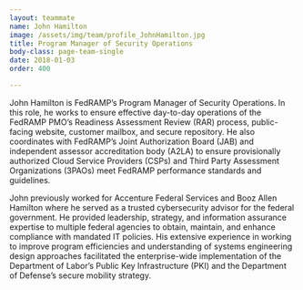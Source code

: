 ```yaml
---
layout: teammate
name: John Hamilton
image: /assets/img/team/profile_JohnHamilton.jpg
title: Program Manager of Security Operations
body-class: page-team-single
date: 2018-01-03
order: 400

---
```


John Hamilton is FedRAMP’s Program Manager of Security Operations. In this role, he works to ensure effective day-to-day operations of the FedRAMP PMO’s Readiness Assessment Review (RAR) process, public-facing website, customer mailbox, and secure repository. He also coordinates with FedRAMP’s Joint Authorization Board (JAB) and independent assessor accreditation body (A2LA) to ensure provisionally authorized Cloud Service Providers (CSPs) and Third Party Assessment Organizations (3PAOs) meet FedRAMP performance standards and guidelines.

John previously worked for Accenture Federal Services and Booz Allen Hamilton where he served as a trusted cybersecurity advisor for the federal government. He provided leadership, strategy, and information assurance expertise to multiple federal agencies to obtain, maintain, and enhance compliance with mandated IT policies. His extensive experience in working to improve program efficiencies and understanding of systems engineering design approaches facilitated the enterprise-wide implementation of the Department of Labor’s Public Key Infrastructure (PKI) and the Department of Defense’s secure mobility strategy.
